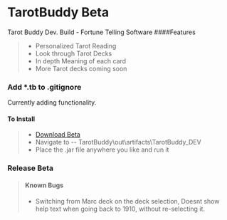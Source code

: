 TarotBuddy Beta
==================
Tarot Buddy Dev. Build - Fortune Telling Software
####Features
>* Personalized Tarot Reading
>* Look through Tarot Decks
>* In depth Meaning of each card
>* More Tarot decks coming soon

### Add *.tb to .gitignore

Currently adding functionality.

#### To Install
>* [Download Beta](https://github.com/supaFool/TarotBuddy/archive/Dev-Release.zip)  
>* Navigate to -- TarotBuddy\out\artifacts\TarotBuddy_DEV  
>* Place the .jar file anywhere you like and run it  

### Release Beta
>#### Known Bugs
>* Switching from Marc deck on the deck selection, Doesnt show help text when going back to 1910, without re-selecting it.


